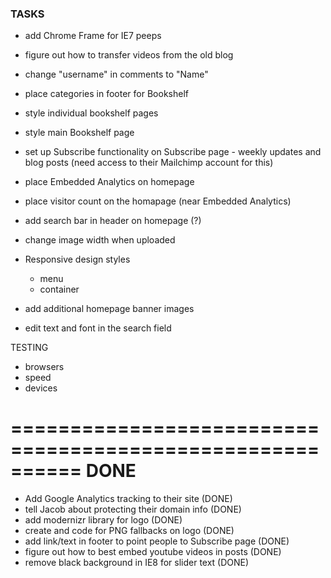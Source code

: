 ### TASKS

- add Chrome Frame for IE7 peeps

- figure out how to transfer videos from the old blog

- change "username" in comments to "Name"

- place categories in footer for Bookshelf
- style individual bookshelf pages
- style main Bookshelf page  

- set up Subscribe functionality on Subscribe page - weekly updates and blog posts (need access to their Mailchimp account for this)

- place Embedded Analytics on homepage
- place visitor count on the homapage (near Embedded Analytics)

- add search bar in header on homepage (?)

- change image width when uploaded 

- Responsive design styles
	- menu
	- container
- add additional homepage banner images
- edit text and font in the search field

TESTING	
- browsers
- speed 
- devices

==========================================================
DONE
==========================================================

- Add Google Analytics tracking to their site (DONE)
- tell Jacob about protecting their domain info (DONE)
- add modernizr library for logo (DONE)
- create and code for PNG fallbacks on logo (DONE)
- add link/text in footer to point people to Subscribe page (DONE)
- figure out how to best embed youtube videos in posts (DONE)
- remove black background in IE8 for slider text (DONE)














